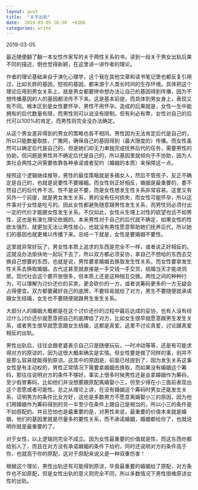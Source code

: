 ```yaml
---
layout: post
title:  "关于出轨"
date:  2019-03-05 16:30  +0300
categories: write
---
```


2019-03-05

最近随便翻了翻一本女性作家写的关于两性关系的书，读到一段关于男女出轨后果不同的描述，倒也觉得新颖，在这里讲一讲作者的理论。

作者的理论基础来自于演化心理学，这个我在其他文章和读书笔记里也都反复引用过，比如长胖的基因，短视的基因，都来源于人类长时间的生存环境。具体把这个理论应用到男女关系上，就是男女都要拼命想办法让自己的基因得到传播，因为不想传播基因的人的基因都流传不下来。这是基本前提，而具体到男女身上，表现又有不同。根本区别是女性要怀孕，男性不用怀孕。造成的后果就是，女性一生中能拥有的后代数量有限，而男性则可以说没有限制。但有利必有弊，女性对自己的后代可以100%的肯定，而男性则完全没办法确定。

从这个男女差异得到的男女的策略也各不相同。男性因为无法肯定后代是自己的，所以只能数量取胜，广撒网，确保自己的基因得到（最大限度的）传播。而女性虽然可以确定后代是自己的，但是她们却无力单独完成抚养后代的任务，需要男性的协助，但问题是男性并不确定后代是自己的，所以基因里就倾向于不协助，因为人类社会两性之间需要依靠各种承诺或者契约（婚姻的本质）来保障这一点。

按照这个逻辑继续推导，男性的最佳策略就是多搞女人，然后不管孩子，反正不确定是自己的，也就是说要性不要婚姻。而女性则正好相反，婚姻是最重要的，要不然自己的后代养不活，性不是说不要，而是女性想发生性关系非常容易。这里又有另外一个前提，就是男女发生关系，男的没有任何损失，而女性可能怀孕，所以这件事对于女性是吃亏的。因此女性都避免随意跟男性发生关系，而男性则必须付出一定的代价才能跟女性发生关系。不仅如此，女性从生理上对性的欲望也远不如男性，这也是有演化理论依据的。本来男性对于自己的后代就不确定，如果女性的性欲太强烈，就更加无法让男性放心，也就没有男性愿意帮助她们抚养后代，所以她们的基因也就更难以传播下来。总结一下就是，女性是要婚姻不要性。

这里就非常好玩了，男女性本质上追求的东西是完全不一样，或者说正好相反的。这就没办法愉快地一起玩下去了，所以双方都必须妥协，拿自己不想给的东西去交换自己想要的东西，也就是说，男性要拿婚姻去换取发生性关系，而女性要拿发生性关系去换取婚姻。古代这甚至就直接是一手交钱一手交货，结婚当天才能进洞房。现代社会这个要开放很多，但本质上还是这种相互交换。两性之间的种种行为，可以理解为讨价还价的买卖，更会砍价的一方，或者说筹码更多的一方无疑会占得便宜。双方都要藏好自己的底牌，不要轻易就给了对方，男生不要随便就承诺跟女生结婚，女生也不要随便就跟男生发生关系。

大部分人的婚姻大概都是在这个讨价还价的过程中最后达成的妥协，也有人没有经过什么讨价还价就愿意把自己的底牌给了对方，比如女生很早就愿意跟男生发生关系，或者男生很早就愿意跟女生结婚，这都是真爱。这里不讨论真爱，讨论跟真爱相反的出轨。

男性出轨后，往往会跟老婆表示自己只是随便玩玩，一时冲动等等，还是有可能求得对方的原谅的，因为这很大概率确实是实情。但女性要是做了同样的事，则并不是那么容易就能得到原谅。这其中的原因是，前面已经提到了，因为发生关系这事女性是有主动权的，男性正常情况下需要拿婚姻去换取，而如果没有婚姻这个筹码，那往往说明对方的条件不够好。事实上很多时候男性还是会拿婚姻作为筹码，至少假冒筹码，比如他们并没想要跟原配离婚娶小三，但至少得在小三面前表现出这个意愿或者可能性。总之从理论上讲，在没有婚姻这个筹码时男女还能发生关系，证明男方的条件比女方好，这也是多数男方不愿意离婚娶小三的原因，因为他们用婚姻作为筹码得到的另一半至少在条件上跟自己是相当的，所以小三的条件是不如原配的。并且恐怕也是最重要的是，对男性来说，最重要的价值本来就是婚姻，他们的基因里就是尽量多的要性关系，而不承诺婚姻，婚姻都给你了，也就说明你就是最重要的了。

对于女性，以上逻辑则完全不成立。因为女性最重要的价值就是性，而这东西你都给别人了，而且在对方没有承诺婚姻的条件下给的，同时还说明对方的条件高于你，也就高于你的原配，这对于原配来说又是一种双重伤害！

根据这个理论，男性出轨还有可能得到原谅，毕竟最重要的婚姻给了原配，对方条件也不如原配，但是女性出轨的意义则完全不同，所以多数情况下男性很难原谅女性的出轨。
<!--end-->
